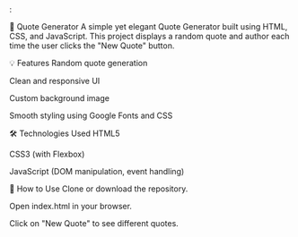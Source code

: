 :

🎯 Quote Generator
A simple yet elegant Quote Generator built using HTML, CSS, and JavaScript. This project displays a random quote and author each time the user clicks the "New Quote" button.

💡 Features
Random quote generation

Clean and responsive UI

Custom background image

Smooth styling using Google Fonts and CSS

🛠️ Technologies Used
HTML5

CSS3 (with Flexbox)

JavaScript (DOM manipulation, event handling)


🚀 How to Use
Clone or download the repository.

Open index.html in your browser.

Click on "New Quote" to see different quotes.

